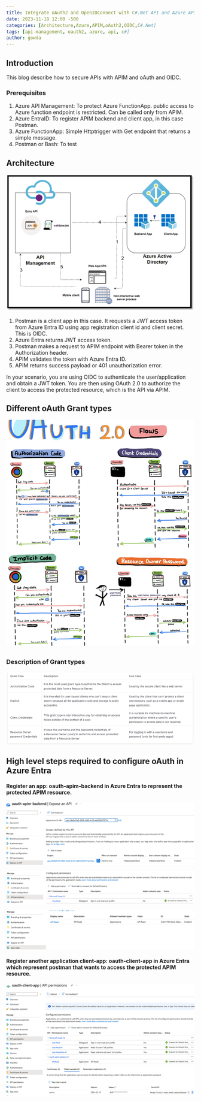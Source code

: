 ```yaml
---
title: Integrate oAuth2 and OpenIDConnect with C#.Net API and Azure APIM
date: 2023-11-18 12:00 -500
categories: [Architecture,Azure,APIM,oAuth2,OIDC,C#.Net]
tags: [api-management, oauth2, azure, api, c#]
author: gowda
---
```


## Introduction

This blog describe how to secure APIs with APIM and oAuth and OIDC.

### Prerequisites

1. Azure API Management: To protect Azure FunctionApp. public access to Azure function endpoint is restricted. Can be called only from APIM.
2. Azure EntraID: To register APIM backend and client app, in this case Postman.
3. Azure FunctionApp: Simple Httptrigger with Get endpoint that returns a simple message.
4. Postman or Bash: To test 

## Architecture

![Desktop View](/assets/img/oauth/oauth2-oidc-azentraid.png)

1. Postman is a client app in this case. It requests a JWT access token from Azure Entra ID using app registration client id and client secret. This is OIDC.
2. Azure Entra returns JWT access token.
3. Postman makes a request to APIM endpoint with Bearer token in the Authorization header.
4. APIM validates the token with Azure Entra ID.
5. APIM returns success payload or 401 unauthorization error.

In your scenario, you are using OIDC to authenticate the user/application and obtain a JWT token. You are then using OAuth 2.0 to authorize the client to access the protected resource, which is the API via APIM.

## Different oAuth Grant types

![Desktop View](/assets/img/oauth/grant-flows.png)

### Description of Grant types

![Desktop View](/assets/img/oauth/grant-types.png)

## High level steps required to configure oAuth in Azure Entra

#### Register an app: oauth-apim-backend in Azure Entra to represent the protected APIM resource.
![Desktop View](/assets/img/oauth/entraapp1-1.png)

![Desktop View](/assets/img/oauth/entraapp1-2.png)

![Desktop View](/assets/img/oauth/entraapp1-3.png)

#### Register another application client-app: oauth-client-app in Azure Entra which represent postman that wants to access the protected APIM resource.​
![Desktop View](/assets/img/oauth/entraapp2-1.png)
![Desktop View](/assets/img/oauth/entraapp2-2.png)

<!-- #### Configure API management inbound policy as shown below.

            <validate-jwt header-name="Authorization" failed-validation-httpcode="401" failed-validation-error-message="Access token is missing or invalid.">
                <openid-config url="https://login.microsoftonline.com/2a109937-e9f4-4867-b038-474c0f209966/v2.0/.well-known/openid-configuration" />
                <audiences>
                    <audience>api://6bfb37d3-0969-4d30-b165-eb939207071b</audience>
                    <audience>6bfb37d3-0969-4d30-b165-eb939207071b</audience>
                </audiences>
                <issuers>
                    <issuer>https://sts.windows.net/2a109937-e9f4-4867-b038-474c0f209966/</issuer>
                </issuers>
                <required-claims>
                    <claim name="roles" match="any">
                        <value>API.Read</value>
                    </claim>
                </required-claims>
            </validate-jwt>

#### Test the oAuth, OIDC and APIM integration using bash or postman.
1. Make a call to Entra to pull JWT token.
    ```python
    curl --location 'https://login.microsoftonline.com/{tenant}/oauth2/v2.0/token' \
    --header 'Content-Type: application/x-www-form-urlencoded' \
    --data-urlencode 'grant_type=client_credentials' \
    --data-urlencode 'client_id={clientId}' \
    --data-urlencode 'client_secret={clientSecret}' \
    --data-urlencode 'scope=api://{resourceId}/.default'
    ```
2. copy the JWT token and include in as Bearer token to call APIM
```python
    curl -X GET \
    https://your-api-management-url/your-api-endpoint \
    -H 'Authorization: Bearer your-access-token'
```

## References
* https://www.youtube.com/watch?v=s724GgNUt1g
* https://www.youtube.com/watch?v=hzfpHvA5Wg0
* https://azure.github.io/apim-lab/apim-lab/7-security/security-7-2-1-oauth2-apim-integration.html
* https://techcommunity.microsoft.com/t5/azure-paas-blog/protect-api-s-using-oauth-2-0-in-apim/ba-p/2309538
* https://learn.microsoft.com/en-us/azure/api-management/authentication-authorization-overview -->

